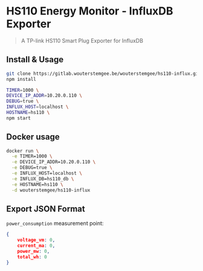 # HS110 Energy Monitor - InfluxDB Exporter
> A TP-link HS110 Smart Plug Exporter for InfluxDB

## Install & Usage
```bash
git clone https://gitlab.wouterstemgee.be/wouterstemgee/hs110-influx.git
npm install

TIMER=1000 \
DEVICE_IP_ADDR=10.20.0.110 \
DEBUG=true \
INFLUX_HOST=localhost \
HOSTNAME=hs110 \
npm start
```

## Docker usage
```bash
docker run \
  -e TIMER=1000 \
  -e DEVICE_IP_ADDR=10.20.0.110 \
  -e DEBUG=true \
  -e INFLUX_HOST=localhost \
  -e INFLUX_DB=hs110_db \
  -e HOSTNAME=hs110 \
  -d wouterstemgee/hs110-influx

```

## Export JSON Format
`power_consumption` measurement point:
```json
{
    voltage_vm: 0,
    current_ma: 0,
    power_mw: 0,
    total_wh: 0
}
```